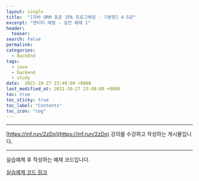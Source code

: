 ```yaml
---
layout: single
title:  "[자바 ORM 표준 JPA 프로그래밍 - 기본편] 4-5강"
excerpt: "엔티티 매핑 - 실전 예제 1"
header:
  teaser: 
search: False
permalink:
categories: 
  - BackEnd
tags:
  - java
  - backend
  - study
date:  2021-10-27 23:40:00 +0800
last_modified_at: 2021-10-27 23:40:00 +0800
toc: true
toc_sticky: true
toc_label: "Contents"
toc_icon: "cog"
---
```

---

[https://inf.run/2zDo](https://inf.run/2zDo) 강의를 수강하고 작성하는 게시물입니다.

---

실습예제 후 작성하는 예제 코드입니다.

[실습예제 코드 링크](https://github.com/jungeu1509/jpa_shop/releases/tag/Section4)
